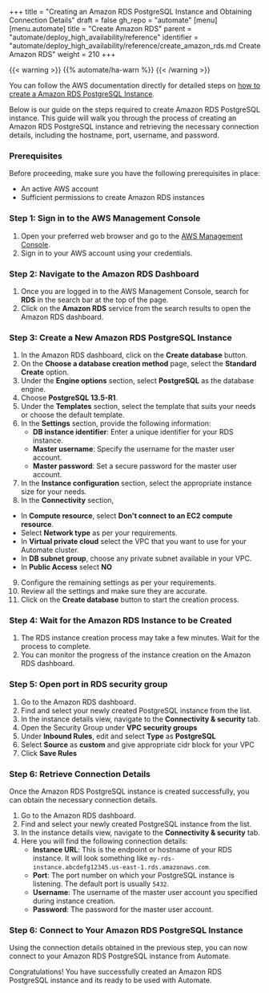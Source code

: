 +++
title = "Creating an Amazon RDS PostgreSQL Instance and Obtaining Connection Details"
draft = false
gh_repo = "automate"
[menu]
  [menu.automate]
    title = "Create Amazon RDS"
    parent = "automate/deploy_high_availability/reference"
    identifier = "automate/deploy_high_availability/reference/create_amazon_rds.md Create Amazon RDS"
    weight = 210
+++

{{< warning >}}
{{% automate/ha-warn %}}
{{< /warning >}}

You can follow the AWS documentation directly for detailed steps on [how to create a Amazon RDS PostgreSQL Instance](https://docs.aws.amazon.com/opensearch-service/latest/developerguide/createupdatedomains.html).

Below is our guide on the steps required to create Amazon RDS PostgreSQL instance. This guide will walk you through the process of creating an Amazon RDS PostgreSQL instance and retrieving the necessary connection details, including the hostname, port, username, and password.

### Prerequisites
Before proceeding, make sure you have the following prerequisites in place:
- An active AWS account
- Sufficient permissions to create Amazon RDS instances

### Step 1: Sign in to the AWS Management Console
1. Open your preferred web browser and go to the [AWS Management Console](https://console.aws.amazon.com/).
2. Sign in to your AWS account using your credentials.

### Step 2: Navigate to the Amazon RDS Dashboard
1. Once you are logged in to the AWS Management Console, search for **RDS** in the search bar at the top of the page.
2. Click on the **Amazon RDS** service from the search results to open the Amazon RDS dashboard.

### Step 3: Create a New Amazon RDS PostgreSQL Instance
1. In the Amazon RDS dashboard, click on the **Create database** button.
2. On the **Choose a database creation method** page, select the **Standard Create** option.
3. Under the **Engine options** section, select **PostgreSQL** as the database engine.
4. Choose **PostgreSQL 13.5-R1**.
5. Under the **Templates** section, select the template that suits your needs or choose the default template.
6. In the **Settings** section, provide the following information:
   - **DB instance identifier**: Enter a unique identifier for your RDS instance.
   - **Master username**: Specify the username for the master user account.
   - **Master password**: Set a secure password for the master user account.
7. In the **Instance configuration** section, select the appropriate instance size for your needs.
8. In the **Connectivity** section, 
  - In **Compute resource**, select **Don't connect to an EC2 compute resource**.
  - Select **Network type** as per your requirements.
  - In **Virtual private cloud** select the VPC that you want to use for your Automate cluster.
  - In **DB subnet group**, choose any private subnet available in your VPC.
  - In **Public Access** select **NO**
9. Configure the remaining settings as per your requirements.
10. Review all the settings and make sure they are accurate.
11. Click on the **Create database** button to start the creation process.

### Step 4: Wait for the Amazon RDS Instance to be Created
1. The RDS instance creation process may take a few minutes. Wait for the process to complete.
2. You can monitor the progress of the instance creation on the Amazon RDS dashboard.

### Step 5: Open port in RDS security group

1. Go to the Amazon RDS dashboard.
2. Find and select your newly created PostgreSQL instance from the list.
3. In the instance details view, navigate to the **Connectivity & security** tab.
4. Open the Security Group under **VPC security groups**
5. Under **Inbound Rules**, edit and select **Type** as **PostgreSQL**
6. Select **Source** as **custom** and give appropriate cidr block for your VPC
7. Click **Save Rules**

### Step 6: Retrieve Connection Details
Once the Amazon RDS PostgreSQL instance is created successfully, you can obtain the necessary connection details.

1. Go to the Amazon RDS dashboard.
2. Find and select your newly created PostgreSQL instance from the list.
3. In the instance details view, navigate to the **Connectivity & security** tab.
4. Here you will find the following connection details:
   - **Instance URL**: This is the endpoint or hostname of your RDS instance. It will look something like `my-rds-instance.abcdefg12345.us-east-1.rds.amazonaws.com`.
   - **Port**: The port number on which your PostgreSQL instance is listening. The default port is usually `5432`.
   - **Username**: The username of the master user account you specified during instance creation.
   - **Password**: The password for the master user account.

### Step 6: Connect to Your Amazon RDS PostgreSQL Instance
Using the connection details obtained in the previous step, you can now connect to your Amazon RDS PostgreSQL instance from Automate.

Congratulations! You have successfully created an Amazon RDS PostgreSQL instance and its ready to be used with Automate.